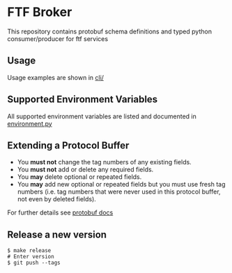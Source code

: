 # FTF Broker

This repository contains protobuf schema definitions and typed python consumer/producer for ftf services

## Usage

Usage examples are shown in [cli/](./cli)

## Supported Environment Variables

All supported environment variables are listed and documented in [environment.py](./ftfbroker/environment.py)

## Extending a Protocol Buffer

- You **must not** change the tag numbers of any existing fields.
- You **must not** add or delete any required fields.
- You **may** delete optional or repeated fields.
- You **may** add new optional or repeated fields but you must use fresh tag numbers (i.e. tag numbers that were never used in this protocol buffer, not even by deleted fields).

For further details see [protobuf docs](https://developers.google.com/protocol-buffers/docs/pythontutorial#extending-a-protocol-buffer)

## Release a new version

```shell
$ make release
# Enter version
$ git push --tags
```